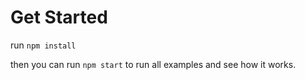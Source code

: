 # Get Started

run `npm install`

then you can run `npm start` to run all examples and see how it works.